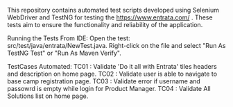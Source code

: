 This repository contains automated test scripts developed using Selenium WebDriver and TestNG for testing the https://www.entrata.com/ .
These tests aim to ensure the functionality and reliability of the application.

Running the Tests From IDE:
Open the test: src/test/java/entrata/NewTest.java.
Right-click on the file and select "Run As TestNG Test" or "Run As Maven Verify".

TestCases Automated:
TC01 : Validate 'Do it all with Entrata' tiles headers and description on home page.
TC02 : Validate user is able to navigate to base camp registration page.
TC03 : Validate error if username and passowrd is empty while login for Product Manager.
TC04 : Validate All Solutions list on home page.
